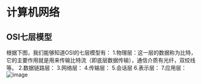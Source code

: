 # 计算机网络

## OSI七层模型

根据下图，我们能够知道OSI的七层模型有：
 1.物理层：这一层的数据称为比特，它的主要作用就是用来传输比特流（即底层数据传输），通信介质有光纤，双绞线等。
 2.数据链路层：
 3.网络层：
 4.传输层：
 5.会话层
 6.表示层：
 7.应用层：
![image](https://user-images.githubusercontent.com/81791654/166203094-8e88f82f-348d-4c51-bdba-a2388ed659cf.png)


